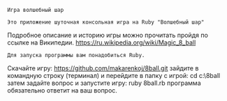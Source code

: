     Игра волшебный шар

    Это приложение шуточная консольная игра на Ruby "Волшебный шар"
Подробное описание и историю игры можно прочитать пройдя по ссылке 
на Википедии. https://ru.wikipedia.org/wiki/Magic_8_ball

    Для запуска программы вам понадобиться Ruby.
Скачайте игру:
    https://github.com/makarenkoj/8ball.git
зайдите в командную строку (терминал) и перейдите в папку с игрой:
    cd c:\8ball 
затем задайте вопрос и запустите игру:
    ruby 8ball.rb
программа обязательно ответит на ваш вопрос.
 